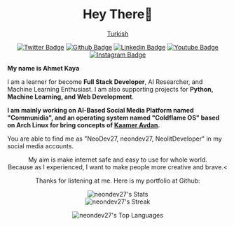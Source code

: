 <h1 align="center">Hey There👋</h1>
<div id="badges" align="center">

  [Turkish](README_TR.md)
  
  <a href=https://twitter.com/NeoDev27><img src="https://img.shields.io/badge/Twitter-blue?style=for-the-badge&logo=twitter&logoColor=white" alt="Twitter Badge"/></a>
  <a href=https://github.com/neondev27><img src="https://img.shields.io/badge/Github-black?style=for-the-badge&logo=github&logoColor=white" alt="Github Badge"/></a>
  <a href=https://www.linkedin.com/in/ahmet-kaya-45b249256/><img src="https://img.shields.io/badge/Linkedin-blue?style=for-the-badge&logo=linkedin&logoColor=white" alt="Linkedin Badge"/></a>
  <a href=https://youtube.com/@NeoDev27><img src="https://img.shields.io/badge/Youtube-red?style=for-the-badge&logo=youtube&logoColor=white" alt="Youtube Badge"/></a>
  <a href=https://instagram.com/neodev27><img src="https://img.shields.io/badge/Instagram-blue?style=for-the-badge&logo=instagram&logoColor=white" alt="Instagram Badge"/></a>
</div>

**My name is Ahmet Kaya**

I am a learner for become **Full Stack Developer**, AI Researcher, and Machine Learning Enthusiast. I am also supporting projects for **Python, Machine Learning, and Web Development**.

 **I am mainly working on AI-Based Social Media Platform named "Communidia", and an operating system named "Coldflame OS" based on Arch Linux for bring concepts of [Kaamer Avdan](https://www.youtube.com/@Avdan).**
 
 You are able to find me as "NeoDev27, neondev27, NeolitDeveloper" in my social media accounts.
 
<div align="center">                                  
<p>My aim is make internet safe and easy to use for whole world.<br>
Because as I experienced, I want to make people more creative and brave.<
</p>

    
Thanks for listening at me. Here is my portfolio at Github:

![neondev27's Stats](https://github-readme-stats.vercel.app/api?username=neondev27&theme=radical&show_icons=true&hide_border=false&count_private=true)              
![neondev27's Streak](https://github-readme-streak-stats.herokuapp.com/?user=neondev27&theme=radical&hide_border=false)

![neondev27's Top Languages](https://github-readme-stats.vercel.app/api/top-langs/?username=neondev27&theme=radical&show_icons=true&hide_border=false&layout=compact)
</div>

